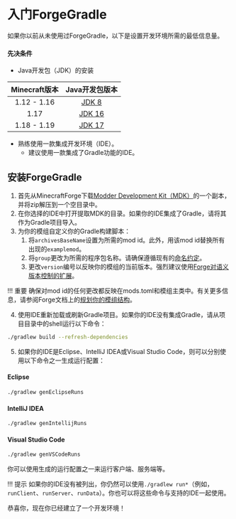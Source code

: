 入门ForgeGradle
===============

如果你以前从未使用过ForgeGradle，以下是设置开发环境所需的最低信息量。

#### 先决条件

* Java开发包（JDK）的安装

Minecraft版本      | Java开发包版本
:---:              | :---:
1.12 - 1.16        | [JDK 8][jdk8]
1.17               | [JDK 16][jdk16]
1.18 - 1.19        | [JDK 17][jdk17]

* 熟练使用一款集成开发环境（IDE）。
    * 建议使用一款集成了Gradle功能的IDE。

## 安装ForgeGradle

1. 首先从MinecraftForge下载[Modder Development Kit（MDK）][mdk]的一个副本，并将zip解压到一个空目录中。
1. 在你选择的IDE中打开提取MDK的目录。如果你的IDE集成了Gradle，请将其作为Gradle项目导入。
1. 为你的模组自定义你的Gradle构建脚本：
    1. 将`archivesBaseName`设置为所需的mod id。此外，用该mod id替换所有出现的`examplemod`。
    1. 将`group`更改为所需的程序包名称。请确保遵循现有的[命名约定][group]。
    1. 更改`version`编号以反映你的模组的当前版本。强烈建议使用[Forge对语义版本控制的扩展][semver]。


!!! 重要
    确保对mod id的任何更改都反映在mods.toml和模组主类中。有关更多信息，请参阅Forge文档上的[规划你的模组结构][structuring]。

4. 使用IDE重新加载或刷新Gradle项目。如果你的IDE没有集成Gradle，请从项目目录中的shell运行以下命令：

```sh
./gradlew build --refresh-dependencies
```

5. 如果你的IDE是Eclipse、IntelliJ IDEA或Visual Studio Code，则可以分别使用以下命令之一生成运行配置：

#### Eclipse

```sh
./gradlew genEclipseRuns
```

#### IntelliJ IDEA

```sh
./gradlew genIntellijRuns
```

#### Visual Studio Code

```sh
./gradlew genVSCodeRuns
```

你可以使用生成的运行配置之一来运行客户端、服务端等。

!!! 提示
    如果你的IDE没有被列出，你仍然可以使用`./gradlew run*`（例如，`runClient`、`runServer`、`runData`）。你也可以将这些命令与支持的IDE一起使用。

恭喜你，现在你已经建立了一个开发环境！


[jdk8]: https://adoptium.net/temurin/releases/?version=8
[jdk16]: https://adoptium.net/temurin/releases/?version=16
[jdk17]: https://adoptium.net/temurin/releases/?version=17

[mdk]: https://files.minecraftforge.net/
[group]: https://docs.oracle.com/javase/tutorial/java/package/namingpkgs.html
[semver]: https://docs.minecraftforge.net/en/latest/gettingstarted/versioning/
[structuring]: https://docs.minecraftforge.net/en/latest/gettingstarted/structuring/
